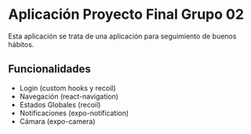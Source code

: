 # Aplicación Proyecto Final Grupo 02
Esta aplicación se trata de una aplicación para seguimiento de buenos hábitos.

## Funcionalidades
- Login (custom hooks y recoil)
- Navegación (react-navigation)
- Estados Globales (recoil)
- Notificaciones (expo-notification)
- Cámara (expo-camera)
